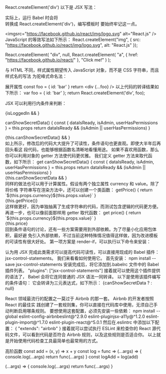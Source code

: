React.createElement('div')
以下是 JSX 写法：
<div />
实际上，运行 Babel 时会将<div />转换成 React.createElement('div')，编写模板时
要始终牢记这一点。

<imgsrc="https://facebook.github.io/react/img/logo.svg"
alt="React.js" />
JavaScript 的等效写法如下所示：
React.createElement("img", {
src: "https://facebook.github.io/react/img/logo.svg",
alt: "React.js"
});

React.createElement(
"div",
null,
React.createElement(
"a",
{ href: "https://facebook.github.io/react/" },
"Click me!"
)
);


与 HTML 不同，样式属性期望传入 JavaScript 对象，而不是 CSS 字符串，而且样式名的写法
为驼峰式命名法：
<div style={{ backgroundColor: 'red' }} />

展开属性
const foo = { id: 'bar' }
return <div {...foo} />
以上代码的转译结果如下所示：
var foo = { id: 'bar' };
return React.createElement('div', foo);

JSX 可以利用行内条件来判断：
<div>
{isLoggedIn && <LoginButton />}
</div>



canShowSecretData() {
const { dataIsReady, isAdmin, userHasPermissions } = this.props
return dataIsReady && (isAdmin || userHasPermissions)
}
<div>
{this.canShowSecretData() && <SecretData />}
</div>
如上所示，修改后的代码大大提升了可读性，条件语句也更直观。即使大半年后再回头看这
段代码，也能够根据函数名清晰地看懂用途。
如果不喜欢用函数，那么你可以利用对象的 getter 方法使代码更优雅。
我们定义 getter 方法来取代函数，如下所示：
get canShowSecretData() {
const { dataIsReady, isAdmin, userHasPermissions } = this.props
return dataIsReady && (isAdmin || userHasPermissions)
}
<div>
{this.canShowSecretData && <SecretData />}
</div>
同样的做法也可以用于计算属性。假设有两个独立属性 currency 和 value。除了将价格
字符串写在渲染方法中，还可以创建一个类函数：
getPrice() {
return `${this.props.currency}${this.props.value}`
}

<div>{this.getPrice()}</div>
这样做更好，因为单独抽离了生成字符串的代码，而测试包含逻辑的代码更方便。
再进一步，也可以像前面那样用 getter 取代函数：
get price() {
return `${this.props.currency}${this.props.value}`
}
<div>{this.price}</div>
回到条件语句的讨论，还有一些方案需要用到外部依赖。为了尽量小化应用包体积，最好避
免引入外部依赖，不过当前这种特殊情况值得这样做，因为改进模板的可读性有很大好处。
第一项方案是 render-if，可以执行以下命令来安装：


认为用 JSX 完成此类需求可以提高代码可读性，可以直接用现成的 Babel 插件：
jsx-control-statements。
我们来看看如何使用它。
首先安装：
npm install --save jsx-control-statements
安装完成后，将它添加到.babelrc 文件中的 Babel 插件列表。
"plugins": ["jsx-control-statements"]
接着就可以使用这个插件提供的语法了， Babel 会将它连同普通的 JSX 语法一同转译。
以下是使用该插件编写的条件语句：
<If condition={this.canShowSecretData}>
<SecretData />
</If>
它会转译为三元表达式，如下所示：
{canShowSecretData ? <SecretData /> : null}


React 领域最流行的配置之一莫过于 Airbnb 的那一套。 Airbnb 的开发者按照 React 的最佳实
践创建了一套规则集，你可以直接在代码库中使用，无须自己手动判断启用哪条规则。
要想使用这套配置，必须先安装一些依赖：
npm install --global eslint-config-airbnbeslint@^2.9.0 eslint-pluginjsx-a11y@^1.2.0 eslint-plugin-import@^1.7.0 eslint-plugin-react@^5.0.1
然后在.eslintrc 中添加以下配置：
{
"extends": "airbnb"
}
接着就可以尝试执行 ESLint 来检查你的 React 源代码文件，可以看到代码是否符合 Airbnb
规则，以及这些规则是否适合你。
以上就是开始使用代码检查工具最简单也最常用的方式。


高阶函数
const add = (x, y) => x + y
const log = func => (...args) => {
console.log(...args)
return func(...args)
}
const logAdd = log(add)

(...args) => {
console.log(...args)
return func(...args)
}